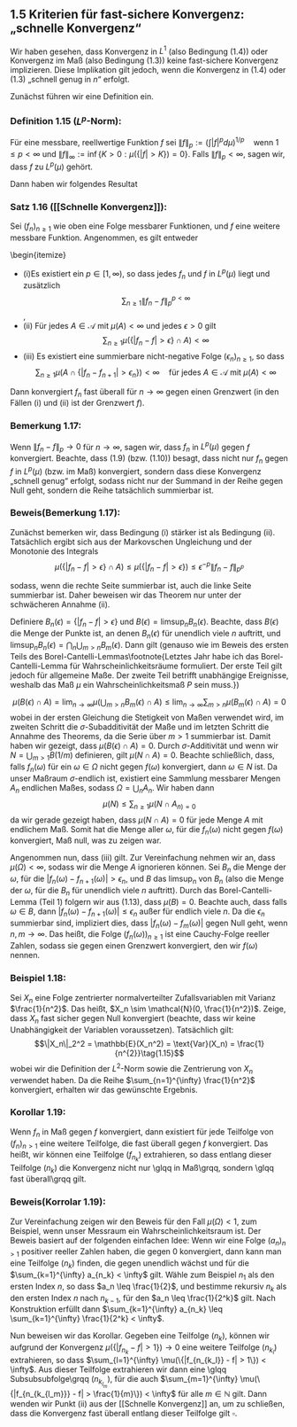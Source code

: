 ## 1.5 Kriterien für fast-sichere Konvergenz: „schnelle Konvergenz“

Wir haben gesehen, dass Konvergenz in $L^1$ (also Bedingung (1.4)) oder Konvergenz im Maß (also Bedingung (1.3)) keine fast-sichere Konvergenz implizieren. Diese Implikation gilt jedoch, wenn die Konvergenz in (1.4) oder (1.3) „schnell genug in $n$“ erfolgt.

Zunächst führen wir eine Definition ein.

### Definition 1.15 ($L^p$-Norm):
Für eine messbare, reellwertige Funktion $f$ sei
$\| f \|_p := \left( \int |f|^p d\mu \right)^{1/p} \quad \text{wenn } 1 \leq p < \infty$
und
$\| f \|_\infty := \inf \{K > 0 : \mu(\{|f| > K\}) = 0 \}$.
Falls $\| f \|_p < \infty$, sagen wir, dass $f$ zu $L^p(\mu)$ gehört.

Dann haben wir folgendes Resultat

### Satz 1.16 ([[Schnelle Konvergenz]]):
Sei $(f_n)_{n \geq 1}$ wie oben eine Folge messbarer Funktionen, und $f$ eine weitere messbare Funktion. Angenommen, es gilt entweder

\begin{itemize}
- (i)Es existiert ein $p \in [1, \infty)$, so dass jedes $f_n$ und $f$ in $L^p(\mu)$ liegt und zusätzlich
$$\sum_{n \geq 1} \| f_n - f \|_p^{p < \infty} \tag {1.9}$$,
- (ii) Für jedes $A \in \mathcal{A}$ mit $\mu(A) < \infty$ und jedes $\epsilon > 0$ gilt
$$\sum_{n \geq 1} \mu(\{ |f_n - f| > \epsilon \} \cap A) < \infty\tag{1.10}$$
- (iii) Es existiert eine summierbare nicht-negative Folge $(\epsilon_n)_{n \geq 1}$, so dass
$$\sum_{n \geq 1} \mu(A \cap \{ |f_n - f_{n+1}| > \epsilon_n \}) < \infty \quad \text{für jedes } A \in \mathcal{A} \text{ mit } \mu(A) < \infty \tag{1.11}$$

Dann konvergiert $f_n$ fast überall für $n \to \infty$ gegen einen Grenzwert (in den Fällen (i) und (ii) ist der Grenzwert $f$).

### Bemerkung 1.17:

Wenn $\|f_n - f\|_p \to 0$ für $n \to \infty$, sagen wir, dass $f_n$ in $L^p(\mu)$ gegen $f$ konvergiert. Beachte, dass (1.9) (bzw. (1.10)) besagt, dass nicht nur $f_n$ gegen $f$ in $L^p(\mu)$ (bzw. im Maß) konvergiert, sondern dass diese Konvergenz „schnell genug“ erfolgt, sodass nicht nur der Summand in der Reihe gegen Null geht, sondern die Reihe tatsächlich summierbar ist.

### Beweis(Bemerkung 1.17):
Zunächst bemerken wir, dass Bedingung (i) stärker ist als Bedingung (ii). Tatsächlich ergibt sich aus der Markovschen Ungleichung und der Monotonie des Integrals
$$\mu(\{ |f_n - f| > \epsilon \} \cap A) \leq \mu(\{ |f_n - f| > \epsilon \}) \leq \epsilon^{-p} \| f_n - f \|_{p^p}\tag{1.12}$$

sodass, wenn die rechte Seite summierbar ist, auch die linke Seite summierbar ist. Daher beweisen wir das Theorem nur unter der schwächeren Annahme (ii).

Definiere $B_n(\epsilon) = \{ |f_n - f| > \epsilon \}$ und $B(\epsilon) = \limsup_n B_n(\epsilon)$. Beachte, dass $B(\epsilon)$ die Menge der Punkte ist, an denen $B_n(\epsilon)$ für unendlich viele $n$ auftritt, und $\limsup_n B_n(\epsilon) = \bigcap_{n} \bigcup_{m>n} B_m(\epsilon)$. Dann gilt (genauso wie im Beweis des ersten Teils des Borel-Cantelli-Lemmas\footnote{Letztes Jahr habe ich das Borel-Cantelli-Lemma für Wahrscheinlichkeitsräume formuliert. Der erste Teil gilt jedoch für allgemeine Maße. Der zweite Teil betrifft unabhängige Ereignisse, weshalb das Maß $\mu$ ein Wahrscheinlichkeitsmaß $P$ sein muss.})

$$\mu(B(\epsilon) \cap A) = \lim_{n \to \infty} \mu\left( \bigcup_{m>n} B_m(\epsilon) \cap A \right) \leq \lim_{n \to \infty} \sum_{m>n} \mu(B_m(\epsilon) \cap A) = 0 \tag{1.13}$$
wobei in der ersten Gleichung die Stetigkeit von Maßen verwendet wird, im zweiten Schritt die $\sigma$-Subadditivität der Maße und im letzten Schritt die Annahme des Theorems, da die Serie über $m > 1$ summierbar ist. Damit haben wir gezeigt, dass $\mu(B(\epsilon) \cap A) = 0$. Durch $\sigma$-Additivität und wenn wir $N = \bigcup_{m>1} B(1/m)$ definieren, gilt $\mu(N \cap A) = 0$. Beachte schließlich, dass, falls $f_n(\omega)$ für ein $\omega \in \Omega$ nicht gegen $f(\omega)$ konvergiert, dann $\omega \in N$ ist. Da unser Maßraum $\sigma$-endlich ist, existiert eine Sammlung messbarer Mengen $A_n$ endlichen Maßes, sodass $\Omega = \bigcup_n A_n$. Wir haben dann
$$\mu(N) \leq \sum_{n \geq 1} \mu(N \cap A_{n) = 0}\tag{1.14}$$
da wir gerade gezeigt haben, dass $\mu(N \cap A) = 0$ für jede Menge $A$ mit endlichem Maß. Somit hat die Menge aller $\omega$, für die $f_n(\omega)$ nicht gegen $f(\omega)$ konvergiert, Maß null, was zu zeigen war.

Angenommen nun, dass (iii) gilt. Zur Vereinfachung nehmen wir an, dass $\mu(\Omega) < \infty$, sodass wir die Menge $A$ ignorieren können. Sei $B_n$ die Menge der $\omega$, für die $|f_n(\omega) - f_{n+1}(\omega)| > \epsilon_n$, und $B$ das $\limsup_n$ von $B_n$ (also die Menge der $\omega$, für die $B_n$ für unendlich viele $n$ auftritt). Durch das Borel-Cantelli-Lemma (Teil 1) folgern wir aus (1.13), dass $\mu(B) = 0$. Beachte auch, dass falls $\omega \in B$, dann $|f_n(\omega) - f_{n+1}(\omega)| \leq \epsilon_n$ außer für endlich viele $n$. Da die $\epsilon_n$ summierbar sind, impliziert dies, dass $|f_n(\omega) - f_m(\omega)|$ gegen Null geht, wenn $n, m \to \infty$. Das heißt, die Folge $(f_n(\omega))_{n \geq 1}$ ist eine Cauchy-Folge reeller Zahlen, sodass sie gegen einen Grenzwert konvergiert, den wir $f(\omega)$ nennen.

### Beispiel 1.18:
Sei $X_n$ eine Folge zentrierter normalverteilter Zufallsvariablen mit Varianz $\frac{1}{n^2}$. Das heißt, $X_n \sim \mathcal{N}(0, \frac{1}{n^2})$. Zeige, dass $X_n$ fast sicher gegen Null konvergiert (beachte, dass wir keine Unabhängigkeit der Variablen voraussetzen). Tatsächlich gilt:  $$\|X_n\|_2^2 = \mathbb{E}(X_n^2) = \text{Var}(X_n) = \frac{1}{n^{2}}\tag{1.15}$$ wobei wir die Definition der $L^2$-Norm sowie die Zentrierung von $X_n$ verwendet haben. Da die Reihe $\sum_{n=1}^{\infty} \frac{1}{n^2}$ konvergiert, erhalten wir das gewünschte Ergebnis. 
### Korollar 1.19:
Wenn $f_n$ in Maß gegen $f$ konvergiert, dann existiert für jede Teilfolge von $(f_n)_{n > 1}$ eine weitere Teilfolge, die fast überall gegen $f$ konvergiert. Das heißt, wir können eine Teilfolge $(f_{n_k})$ extrahieren, so dass entlang dieser Teilfolge $(n_k)$ die Konvergenz nicht nur \glqq in Maß\grqq, sondern \glqq fast überall\grqq gilt. 
### Beweis(Korrolar 1.19):
Zur Vereinfachung zeigen wir den Beweis für den Fall $\mu(\Omega) < 1$, zum Beispiel, wenn unser Messraum ein Wahrscheinlichkeitsraum ist. Der Beweis basiert auf der folgenden einfachen Idee: Wenn wir eine Folge $(a_n)_{n > 1}$ positiver reeller Zahlen haben, die gegen 0 konvergiert, dann kann man eine Teilfolge $(n_k)$ finden, die gegen unendlich wächst und für die $\sum_{k=1}^{\infty} a_{n_k} < \infty$ gilt. Wähle zum Beispiel $n_1$ als den ersten Index $n$, so dass $a_n \leq \frac{1}{2}$, und bestimme rekursiv $n_k$ als den ersten Index $n$ nach $n_{k-1}$, für den $a_n \leq \frac{1}{2^k}$ gilt. Nach Konstruktion erfüllt dann $\sum_{k=1}^{\infty} a_{n_k} \leq \sum_{k=1}^{\infty} \frac{1}{2^k} < \infty$.

Nun beweisen wir das Korollar. Gegeben eine Teilfolge $(n_k)$, können wir aufgrund der Konvergenz $\mu(\{ |f_{n_k} - f| > 1\}) \to 0$ eine weitere Teilfolge $(n_{k_l})$ extrahieren, so dass $\sum_{l=1}^{\infty} \mu(\{|f_{n_{k_l}} - f| > 1\}) < \infty$. Aus dieser Teilfolge extrahieren wir dann eine \glqq Subsubsubfolge\grqq $(n_{k_{l_m}})$, für die auch $\sum_{m=1}^{\infty} \mu(\{|f_{n_{k_{l_m}}} - f| > \frac{1}{m}\}) < \infty$ für alle $m \in \mathbb{N}$ gilt. Dann wenden wir Punkt (ii) aus der [[Schnelle Konvergenz]] an, um zu schließen, dass die Konvergenz fast überall entlang dieser Teilfolge gilt $\square$.
